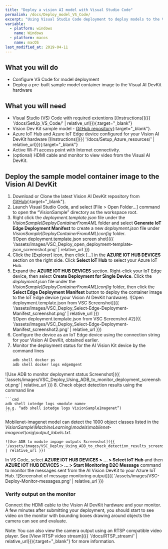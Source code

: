 ```yaml
---
title: "Deploy a vision AI model with Visual Studio Code"
permalink: /docs/Deploy_model_VS_Code/
excerpt: "Using Visual Studio Code deployment to deploy models to the Vision AI DevKit hardware."
variable:
  - platform: windows
    name: Windows
  - platform: macos
    name: macOS
last_modified_at: 2019-04-11
---
```


## What you will do

* Configure VS Code for model deployment
* Deploy a pre-built sample model container image to the Visual AI DevKit hardware

## What you will need

* Visual Studio (VS) Code with required extentions [(Instructions)]({{ '/docs/SetUp_VS_Code/' | relative_url}}){:target="_blank"}
* Vision Dev Kit sample model - [GitHub repository](https://github.com/Microsoft/vision-ai-developer-kit/tree/master/sample-solutions/VisionSample){:target="_blank"}.
* Azure IoT Hub and Azure IoT Edge device configured for your Vision AI DevKit hardware [(Instructions)]({{ '/docs/Setup_Azure_resources/' | relative_url}}){:target="_blank"}
* Active Wi-Fi access point with Internet connectivity.
* (optional) HDMI cable and monitor to view video from the Visual AI DevKit.

## Deploy the sample model container image to the Vision AI DevKit

1. Download or Clone the latest Vision AI DevKit repository from [GitHub](https://github.com/Microsoft/vision-ai-developer-kit/tree/master/sample-solutions/VisionSample){:target="_blank"}.
2. Launch Visual Studio Code, and select [File > Open Folder…] command to open the “VisionSample” directory as the workspace root.
3. Right click the *deployment.template.json* file under the *VisionSample\DeployContainerFromAML* folder and select **Generate IoT Edge Deployment Manifest** to create a new *deployment.json* file under *VisionSample\DeployContainerFromAML\config* folder.  
![Open deployment.template.json screen shot]({{ '/assets/images/VSC_Deploy_open_deployment-template-json_screenshot.png' | relative_url }}) 
4. Click the [Explorer] icon, then click […] in the **AZURE IOT HUB DEVICES** section on the right side. Click **Select IoT Hub** to select your Azure IoT Hub.
5. Expand the **AZURE IOT HUB DEVICES** section. Right-click your IoT Edge device, then select **Create Deployment for Single Device**. Click the *deployment.json* file under the *VisionSample\DeployContainerFromAML\config* folder, then click the **Select Edge Deployment Manifest** button to deploy the container image to the IoT Edge device (your Vision AI DevKit hardware).
![Open deployment.template.json from VSC Screenshot]({{ '/assets/images/VSC_Deploy_Select-Edge-Deployment-Manifest_screenshot.png' | relative_url }})  
 ![Open deployment.template.json from VSC Screenshot #2]({{ '/assets/images/VSC_Deploy_Select-Edge-Deployment-Manifest_screenshot2.png' | relative_url }})
6.	Configure the device as an IoT Edge device using the connection string for your Vision AI DevKit, obtained earlier.
7.	Monitor the deployment status for the AI Vision Kit device by the command lines
    ```cmd
    adb shell docker ps
    adb shell docker logs edgeAgent
    ```
![Use ADB to monitor deployment status Screenshot]({{ '/assets/images/VSC_Deploy_Using_ADB_to_monitor_deployment_screenshot.png' | relative_url }})
8.	Check object detection results using the command line

    ```cmd
    adb shell iotedge logs <module name>
    (e.g. “adb shell iotedge logs VisionSampleImagenet”)
    ```
Mobilenet-imagenet model can detect the 1000 object classes listed in the  *VisionSample\MachineLearning\models\mobilenet-imagenet\orig\output_labels.txt*.

    ![Use ADB to module impage outputs Screenshot]({{ '/assets/images/VSC_Deploy_Using_ADB_to_check_detection_results_screenshot.png' | relative_url }})

In VS Code, select **AZURE IOT HUB DEVICES > … > Select IoT Hub** and then **AZURE IOT HUB DEVICES > … > Start Monitoring D2C Message** command to monitor the messages sent from the AI Vision DevKit to your Azure IoT Hub.
    ![Screenshot of message monitoring output]({{ '/assets/images/VSC-Deploy-Monitor-messages.png' | relative_url }})

### Verify output on the monitor
Connect the HDMI cable to the Vision AI DevKit hardware and your monitor. A few minutes after submitting your deployment, you should start to see video on the monitor with bounding boxes drawing around objects the camera can see and evaluate.

Note: You can also view the camera output using an RTSP compatible video player. See [View RTSP video stream]({{ '/docs/RTSP_stream/' | relative_url}}){:target="_blank"} for more information.

